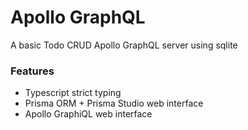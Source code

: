 # Apollo GraphQL

A basic Todo CRUD Apollo GraphQL server using sqlite

### Features

- Typescript strict typing
- Prisma ORM + Prisma Studio web interface
- Apollo GraphiQL web interface
